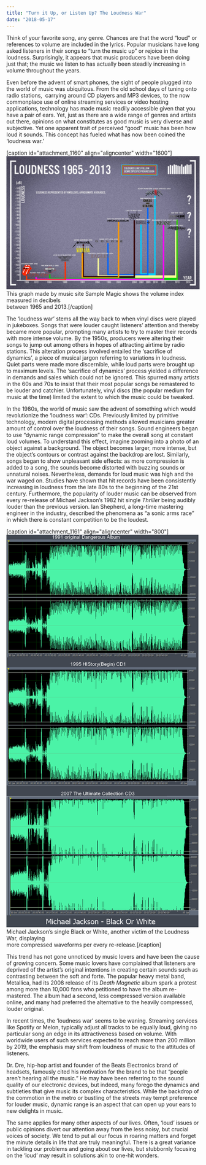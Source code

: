 ```yaml
---
title: "Turn it Up, or Listen Up? The Loudness War"
date: "2018-05-17"
---
```


Think of your favorite song, any genre. Chances are that the word “loud” or references to volume are included in the lyrics. Popular musicians have long asked listeners in their songs to “turn the music up” or rejoice in the loudness. Surprisingly, it appears that music producers have been doing just that; the music we listen to has actually been steadily increasing in volume throughout the years.

Even before the advent of smart phones, the sight of people plugged into the world of music was ubiquitous. From the old school days of tuning onto radio stations,  carrying around CD players and MP3 devices, to the now commonplace use of online streaming services or video hosting applications, technology has made music readily accessible given that you have a pair of ears. Yet, just as there are a wide range of genres and artists out there, opinions on what constitutes as good music is very diverse and subjective. Yet one apparent trait of perceived “good” music has been how loud it sounds. This concept has fueled what has now been coined the ‘loudness war.’

\[caption id="attachment\_1160" align="aligncenter" width="1600"\]![](images/1-Loudness-Graph.jpeg) This graph made by music site Sample Magic shows the volume index measured in decibels  
between 1965 and 2013.\[/caption\]

The ‘loudness war’ stems all the way back to when vinyl discs were played in jukeboxes. Songs that were louder caught listeners’ attention and thereby became more popular, prompting many artists to try to master their records with more intense volume. By the 1950s, producers were altering their songs to jump out among others in hopes of attracting airtime by radio stations. This alteration process involved entailed the ‘sacrifice of dynamics’, a piece of musical jargon referring to variations in loudness. Quiet parts were made more discernible, while loud parts were brought up to maximum levels. The ‘sacrifice of dynamics’ process yielded a difference in demands and sales which could not be ignored. This spurred many artists in the 60s and 70s to insist that their most popular songs be remastered to be louder and catchier. Unfortunately, vinyl discs (the popular medium for music at the time) limited the extent to which the music could be tweaked.

In the 1980s, the world of music saw the advent of something which would revolutionize the ‘loudness war’: CDs. Previously limited by primitive technology, modern digital processing methods allowed musicians greater amount of control over the loudness of their songs. Sound engineers began to use “dynamic range compression” to make the overall song at constant loud volumes. To understand this effect, imagine zooming into a photo of an object against a background. The object becomes larger, more intense, but the object’s contours or contrast against the backdrop are lost. Similarly, songs began to show unpleasant side effects: as more compression is added to a song, the sounds become distorted with buzzing sounds or unnatural noises. Nevertheless, demands for loud music was high and the war waged on. Studies have shown that hit records have been consistently increasing in loudness from the late 80s to the beginning of the 21st century. Furthermore, the popularity of louder music can be observed from every re-release of Michael Jackson’s 1982 hit single _Thriller_ being audibly louder than the previous version. Ian Shepherd, a long-time mastering engineer in the industry, described the phenomena as “a sonic arms race” in which there is constant competition to be the loudest.

\[caption id="attachment\_1161" align="aligncenter" width="800"\]![](images/2-Jackson-Comparison.png) Michael Jackson’s single Black or White, another victim of the Loudness War, displaying  
more compressed waveforms per every re-release.\[/caption\]

This trend has not gone unnoticed by music lovers and have been the cause of growing concern. Some music lovers have complained that listeners are deprived of the artist’s original intentions in creating certain sounds such as contrasting between the soft and forte. The popular heavy metal band, Metallica, had its 2008 release of its _Death Magnetic_ album spark a protest among more than 10,000 fans who petitioned to have the album re-mastered. The album had a second, less compressed version available online, and many had preferred the alternative to the heavily compressed, louder original.

In recent times, the ‘loudness war’ seems to be waning. Streaming services like Spotify or Melon, typically adjust all tracks to be equally loud, giving no particular song an edge in its attractiveness based on volume. With worldwide users of such services expected to reach more than 200 million by 2019, the emphasis may shift from loudness of music to the attitudes of listeners.

Dr. Dre, hip-hop artist and founder of the Beats Electronics brand of headsets, famously cited his motivation for the brand to be that “people aren’t hearing all the music.” He may have been referring to the sound quality of our electronic devices, but indeed, many forego the dynamics and subtleties that give music its complex characteristics. While the backdrop of the commotion in the metro or bustling of the streets may tempt preference for louder music, dynamic range is an aspect that can open up your ears to new delights in music.

The same applies for many other aspects of our lives. Often, ‘loud’ issues or public opinions divert our attention away from the less noisy, but crucial voices of society. We tend to put all our focus in roaring matters and forget the minute details in life that are truly meaningful. There is a great variance in tackling our problems and going about our lives, but stubbornly focusing on the ‘loud’ may result in solutions akin to one-hit wonders.
